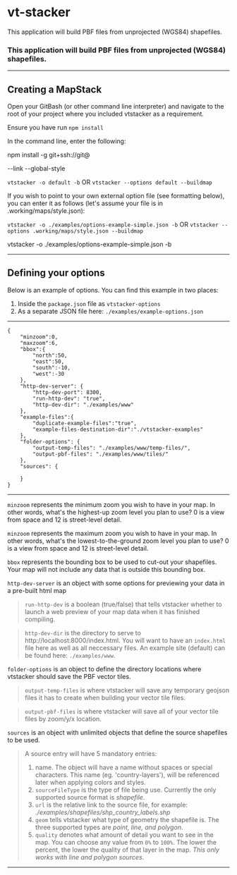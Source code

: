 # vt-stacker
This application will build PBF files from unprojected (WGS84) shapefiles.


### This application will build PBF files from unprojected (WGS84) shapefiles.

---

## Creating a MapStack


Open your GitBash (or other command line interpreter) and navigate to the root of your project where you included vtstacker as a requirement.

Ensure you have run `npm install`

In the command line, enter the following:

npm install -g git+ssh://git@

--link --global-style

`vtstacker -o default -b` OR `vtstacker --options default --buildmap`

If you wish to point to your own external option file (see formatting below), you can enter it as follows (let's assume your file is in .working/maps/style.json):

`vtstacker -o ./examples/options-example-simple.json -b` OR `vtstacker --options .working/maps/style.json --buildmap`

vtstacker -o ./examples/options-example-simple.json -b

---

## Defining your options

Below is an example of options. You can find this example in two places:
1. Inside the `package.json` file as `vtstacker-options`
2. As a separate JSON file here: `./examples/example-options.json`

---
````
{
    "minzoom":0,
    "maxzoom":6,
    "bbox":{
        "north":50,
        "east":50,
        "south":-10,
        "west":-30
    },
    "http-dev-server": {
        "http-dev-port": 8300,
        "run-http-dev": "true",
        "http-dev-dir": "./examples/www"
    },
    "example-files":{
        "duplicate-example-files":"true",
        "example-files-destination-dir":"./vtstacker-examples"
    },
    "folder-options": {
        "output-temp-files": "./examples/www/temp-files/",
        "output-pbf-files": "./examples/www/tiles/"
    },
    "sources": {

    }
}
````
---

`minzoom` represents the minimum zoom you wish to have in your map. In other words, what's the highest-up zoom level you plan to use? 0 is a view from space and 12 is street-level detail.

`minzoom` represents the maximum zoom you wish to have in your map. In other words, what's the lowest-to-the-ground zoom level you plan to use? 0 is a view from space and 12 is street-level detail.

`bbox` represents the bounding box to be used to cut-out your shapefiles. Your map will not include any data that is outside this bounding box.

`http-dev-server` is an object with some options for previewing your data in a pre-built html map

> `run-http-dev` is a boolean (true/false) that tells vtstacker whether to launch a web preview of your map data when it has finished compiling.

> `http-dev-dir` is the directory to serve to http://localhost:8000/index.html. You will want to have an `index.html` file here as well as all neccessary files. An example site (default) can be found here: `./examples/www`.

`folder-options` is an object to define the directory locations where vtstacker should save the PBF vector tiles.

> `output-temp-files` is where vtstacker will save any temporary geojson files it has to create when building your vector tile files.

> `output-pbf-files` is where vtstacker will save all of your vector tile files by zoom/y/x location.

`sources` is an object with unlimited objects that define the source shapefiles to be used.

> A source entry will have 5 mandatory entries:
>  1. name. The object will have a name without spaces or special characters. This name (eg. 'country-layers'), will be referenced later when applying colors and styles.
>  2. `sourceFileType` is the type of file being use. Currently the only supported source format is <i>shapefile</i>.
>  3. `url` is the relative link to the source file, for example: <i>./examples/shapefiles/shp_country_labels.shp</i>
>  4. `geom` tells vtstacker what type of geometry the shapefile is. The three supported types are <i>point, line, and polygon</i>.
>  5. `quality` denotes what amount of detail you want to see in the map. You can choose any value from `0%` to `100%`. The lower the percent, the lower the quality of that layer in the map. <i>This only works with line and polygon sources</i>.

---
